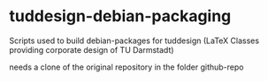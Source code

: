 tuddesign-debian-packaging
==========================
Scripts used to build debian-packages for tuddesign (LaTeX Classes providing corporate design of TU Darmstadt)

needs a clone of the original repository in the folder github-repo
